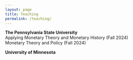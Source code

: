 ```yaml
---
layout: page
title: Teaching
permalink: /teaching/
---
```


**The Pennsylvania State University**<br>
Applying Monetary Theory and Monetary History (Fall 2024)<br>
Monetary Theory and Policy (Fall 2024)

**University of Minnesota**

